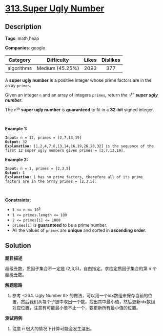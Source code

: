 # [313.Super Ugly Number](https://leetcode.com/problems/super-ugly-number/description/)

## Description

**Tags**: math,heap

**Companies**: google

|  Category  |   Difficulty    | Likes | Dislikes |
| :--------: | :-------------: | :---: | :------: |
| algorithms | Medium (45.25%) | 2093  |   377    |

<p>A <strong>super ugly number</strong> is a positive integer whose prime factors are in the array <code>primes</code>.</p>
<p>Given an integer <code>n</code> and an array of integers <code>primes</code>, return <em>the</em> <code>n<sup>th</sup></code> <em><strong>super ugly number</strong></em>.</p>
<p>The <code>n<sup>th</sup></code> <strong>super ugly number</strong> is <strong>guaranteed</strong> to fit in a <strong>32-bit</strong> signed integer.</p>
<p>&nbsp;</p>
<p><strong class="example">Example 1:</strong></p>
<pre><code><strong>Input:</strong> n = 12, primes = [2,7,13,19]
<strong>Output:</strong> 32
<strong>Explanation:</strong> [1,2,4,7,8,13,14,16,19,26,28,32] is the sequence of the first 12 super ugly numbers given primes = [2,7,13,19].</code></pre>
<p><strong class="example">Example 2:</strong></p>
<pre><code><strong>Input:</strong> n = 1, primes = [2,3,5]
<strong>Output:</strong> 1
<strong>Explanation:</strong> 1 has no prime factors, therefore all of its prime factors are in the array primes = [2,3,5].</code></pre>
<p>&nbsp;</p>
<p><strong>Constraints:</strong></p>
<ul>
  <li><code>1 &lt;= n &lt;= 10<sup>5</sup></code></li>
  <li><code>1 &lt;= primes.length &lt;= 100</code></li>
  <li><code>2 &lt;= primes[i] &lt;= 1000</code></li>
  <li><code>primes[i]</code> is <strong>guaranteed</strong> to be a prime number.</li>
  <li>All the values of <code>primes</code> are <strong>unique</strong> and sorted in <strong>ascending order</strong>.</li>
</ul>

## Solution

**题目描述**

超级丑数，质因子集合不一定是 (2,3,5)，自由指定。求给定质因子集合的第 n 个超级丑数。

**解题思路**

1. 参考 <264. Ugly Number II> 的做法，可以用一个idx数组来保存当前的位置，然后我们从每个子链中取出一个数，找出其中最小值，然后更新idx数组对应位置，注意有可能最小值不止一个，要更新所有最小值的位置。

**测试用例**

1. 注意 n 很大的情况下计算可能会发生溢出。


